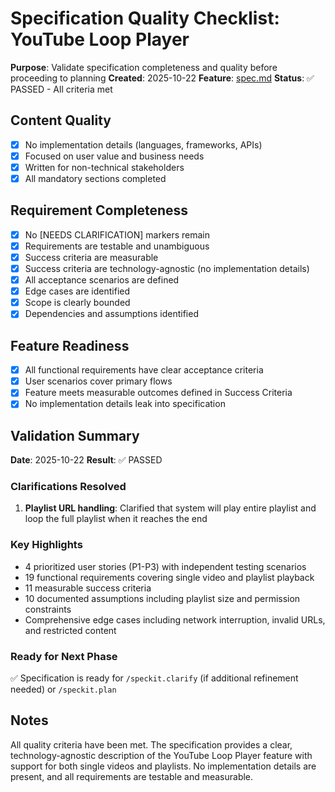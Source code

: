 # Specification Quality Checklist: YouTube Loop Player

**Purpose**: Validate specification completeness and quality before proceeding to planning
**Created**: 2025-10-22
**Feature**: [spec.md](../spec.md)
**Status**: ✅ PASSED - All criteria met

## Content Quality

- [x] No implementation details (languages, frameworks, APIs)
- [x] Focused on user value and business needs
- [x] Written for non-technical stakeholders
- [x] All mandatory sections completed

## Requirement Completeness

- [x] No [NEEDS CLARIFICATION] markers remain
- [x] Requirements are testable and unambiguous
- [x] Success criteria are measurable
- [x] Success criteria are technology-agnostic (no implementation details)
- [x] All acceptance scenarios are defined
- [x] Edge cases are identified
- [x] Scope is clearly bounded
- [x] Dependencies and assumptions identified

## Feature Readiness

- [x] All functional requirements have clear acceptance criteria
- [x] User scenarios cover primary flows
- [x] Feature meets measurable outcomes defined in Success Criteria
- [x] No implementation details leak into specification

## Validation Summary

**Date**: 2025-10-22
**Result**: ✅ PASSED

### Clarifications Resolved
1. **Playlist URL handling**: Clarified that system will play entire playlist and loop the full playlist when it reaches the end

### Key Highlights
- 4 prioritized user stories (P1-P3) with independent testing scenarios
- 19 functional requirements covering single video and playlist playback
- 11 measurable success criteria
- 10 documented assumptions including playlist size and permission constraints
- Comprehensive edge cases including network interruption, invalid URLs, and restricted content

### Ready for Next Phase
✅ Specification is ready for `/speckit.clarify` (if additional refinement needed) or `/speckit.plan`

## Notes

All quality criteria have been met. The specification provides a clear, technology-agnostic description of the YouTube Loop Player feature with support for both single videos and playlists. No implementation details are present, and all requirements are testable and measurable.
